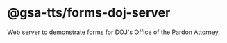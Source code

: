 # @gsa-tts/forms-doj-server

Web server to demonstrate forms for DOJ's Office of the Pardon Attorney.
